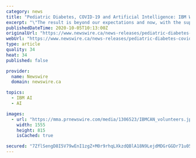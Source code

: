 ```yaml
---
category: news
title: "Pediatric Diabetes, COVID-19 and Artificial Intelligence: IBM Watson supports families during pandemic shutdown"
excerpt: "\"The result is beyond our expectations and now, with the support of IBM, the ProBono program, and Watson Assistant, I feel reassured we can continue to support our families living with pediatric ..."
publishedDateTime: 2020-10-05T10:13:00Z
originalUrl: "https://www.newswire.ca/news-releases/pediatric-diabetes-covid-19-and-artificial-intelligence-ibm-watson-supports-families-during-pandemic-shutdown-802523478.html"
webUrl: "https://www.newswire.ca/news-releases/pediatric-diabetes-covid-19-and-artificial-intelligence-ibm-watson-supports-families-during-pandemic-shutdown-802523478.html"
type: article
quality: 34
heat: 34
published: false

provider:
  name: Newswire
  domain: newswire.ca

topics:
  - IBM AI
  - AI

images:
  - url: "https://mma.prnewswire.com/media/1306523/IBMCAN_volunteers.jpg?p=facebook"
    width: 1555
    height: 815
    isCached: true

secured: "7ZflSengD8I5V79wEnI1zgZ+M0r9rhqLXkzdQBlA18N9LejdMDGrGGDr71u05awRsrvqSsJgHCf7n2tAj9okV724g1k4Us5/XVAGSwKbO+s+bY4l9owdZ3UhKO6hJQSFWSOsvKITZSD1yf4WjMBZGe3mAo7pgKpQTR7RGjqw3xBInfaOcI56Y9dZPdGZXiXlA0EdGttBxgpoT3pff4u85CH5zn+xxxKT+ik3WbAGGzEBbWIdSQIcmqVmm3E9SC+xTjeMl5S9O4MAgMdF4XbeiJXW2jL6Kv9zCJ+otl+yIZv6Gcl8/UzxNGjP0uixAAH0koQhZi2kiIoXg4D5DWke4LTFpRF/lkPKThC6NobBkdY=;AxjLDLqyPWoPVn3vaS6BeQ=="
---
```


